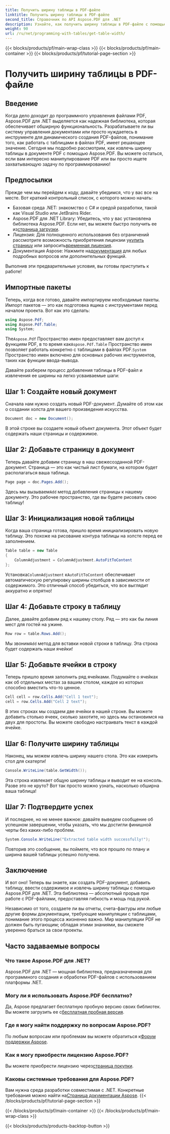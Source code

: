 ```yaml
---
title: Получить ширину таблицы в PDF-файле
linktitle: Получить ширину таблицы в PDF-файле
second_title: Справочник по API Aspose.PDF для .NET
description: Узнайте, как получить ширину таблицы в PDF-файле с помощью Aspose.PDF для .NET, следуя этому пошаговому руководству.
weight: 90
url: /ru/net/programming-with-tables/get-table-width/
---
```


{{< blocks/products/pf/main-wrap-class >}}
{{< blocks/products/pf/main-container >}}
{{< blocks/products/pf/tutorial-page-section >}}

# Получить ширину таблицы в PDF-файле

## Введение

Когда дело доходит до программного управления файлами PDF, Aspose.PDF для .NET выделяется как надежная библиотека, которая обеспечивает обширную функциональность. Разрабатываете ли вы систему управления документами или просто нуждаетесь в инструменте для динамического создания PDF-файлов, понимание того, как работать с таблицами в файлах PDF, имеет решающее значение. Сегодня мы подробно рассмотрим, как извлечь ширину таблицы в документе PDF с помощью Aspose.PDF. Вы можете остаться, если вам интересно манипулирование PDF или вы просто ищете захватывающую задачу по программированию!

## Предпосылки

Прежде чем мы перейдем к коду, давайте убедимся, что у вас все на месте. Вот краткий контрольный список, с которого можно начать:

- Базовая среда .NET: знакомство с C# и средой разработки, такой как Visual Studio или JetBrains Rider.
-  Aspose.PDF для .NET Library: Убедитесь, что у вас установлена библиотека Aspose.PDF. Если нет, вы можете быстро получить ее из[страница загрузки](https://releases.aspose.com/pdf/net/).
- Лицензия: Для полноценного использования без ограничений рассмотрите возможность приобретения лицензии у[купить страницу](https://purchase.aspose.com/buy) или запросить[временная лицензия](https://purchase.aspose.com/temporary-license/).
-  Документация Aspose: Нажмите на[документация](https://reference.aspose.com/pdf/net/) для любых подробных вопросов или дополнительных функций.

Выполнив эти предварительные условия, вы готовы приступить к работе!

## Импортные пакеты

Теперь, когда все готово, давайте импортируем необходимые пакеты. Импорт пакетов — это как подготовка ящика с инструментами перед началом проекта. Вот как это сделать:

```csharp
using Aspose.Pdf;
using Aspose.Pdf.Table;
using System;
```

 The`Aspose.Pdf` Пространство имен предоставляет вам доступ к функциям PDF, в то время как`Aspose.Pdf.Table` Пространство имен позволяет работать конкретно с таблицами в файлах PDF.`System` Пространство имен включено для основных рабочих инструментов, таких как функции ввода-вывода.

Давайте разберем процесс добавления таблицы в PDF-файл и извлечения ее ширины на легко усваиваемые шаги:

## Шаг 1: Создайте новый документ

Сначала нам нужно создать новый PDF-документ. Думайте об этом как о создании холста для вашего произведения искусства.

```csharp
Document doc = new Document();
```

В этой строке вы создаете новый объект документа. Этот объект будет содержать наши страницы и содержимое.

## Шаг 2: Добавьте страницу в документ

Теперь давайте добавим страницу в наш свежесозданной PDF-документ. Страница — это как чистый лист бумаги, на котором будет располагаться ваша таблица.

```csharp
Page page = doc.Pages.Add();
```

 Здесь мы вызываем`Add` метод добавления страницы к нашему документу. Это рабочее пространство, где вы будете рисовать свою таблицу!

## Шаг 3: Инициализация новой таблицы

Когда ваша страница готова, пришло время инициализировать новую таблицу. Это похоже на рисование контура таблицы на холсте перед ее заполнением.

```csharp
Table table = new Table
{
    ColumnAdjustment = ColumnAdjustment.AutoFitToContent
};
```

 Установка`ColumnAdjustment` к`AutoFitToContent` обеспечивает автоматическую регулировку ширины столбцов в зависимости от содержимого. Это отличный способ убедиться, что все выглядит аккуратно и опрятно!

## Шаг 4: Добавьте строку в таблицу

Далее, давайте добавим ряд к нашему столу. Ряд — это как бы линия мест для гостей на ужине.

```csharp
Row row = table.Rows.Add();
```

 Мы звоним`Add` метод для вставки новой строки в таблицу. Эта строка будет содержать наши ячейки!

## Шаг 5: Добавьте ячейки в строку

Теперь пришло время заполнить ряд ячейками. Подумайте о ячейках как об отдельных местах за вашим столом, каждое из которых способно вместить что-то ценное.

```csharp
Cell cell = row.Cells.Add("Cell 1 text");
cell = row.Cells.Add("Cell 2 text");
```

В этих строках мы создаем две ячейки в нашей строке. Вы можете добавить столько ячеек, сколько захотите, но здесь мы остановимся на двух для простоты. Вы можете свободно настраивать текст в каждой ячейке.

## Шаг 6: Получите ширину таблицы

Наконец, мы можем извлечь ширину нашего стола. Это как измерить стол для скатерти!

```csharp
Console.WriteLine(table.GetWidth());
```

Эта строка извлекает общую ширину таблицы и выводит ее на консоль. Разве это не круто? Вот так просто можно узнать, насколько обширна ваша таблица!

## Шаг 7: Подтвердите успех

И последнее, но не менее важное: давайте выведем сообщение об успешном завершении, чтобы указать, что мы достигли финишной черты без каких-либо проблем.

```csharp
System.Console.WriteLine("Extracted table width successfully!");
```

Повторив это сообщение, вы поймете, что все прошло по плану и ширина вашей таблицы успешно получена.

## Заключение

И вот оно! Теперь вы знаете, как создать PDF-документ, добавить таблицу, ввести содержимое и извлечь ширину таблицы с помощью Aspose.PDF для .NET. Эта библиотека — абсолютный прорыв при работе с PDF-файлами, предоставляя гибкость и мощь под рукой.

Независимо от того, создаете ли вы отчеты, счета-фактуры или любые другие формы документации, требующие манипуляции с таблицами, понимание этого процесса жизненно важно. Мир манипуляции PDF не должен быть пугающим; обладая этими знаниями, вы сможете уверенно браться за свои проекты. 

## Часто задаваемые вопросы

### Что такое Aspose.PDF для .NET?  
Aspose.PDF для .NET — мощная библиотека, предназначенная для программного создания и обработки PDF-файлов с использованием платформы .NET.

### Могу ли я использовать Aspose.PDF бесплатно?  
 Да, Aspose предлагает бесплатную пробную версию своих библиотек. Вы можете загрузить ее с[бесплатная пробная версия](https://releases.aspose.com/).

### Где я могу найти поддержку по вопросам Aspose.PDF?  
 По любым вопросам или проблемам вы можете обратиться к[Форум поддержки Aspose](https://forum.aspose.com/c/pdf/10).

### Как я могу приобрести лицензию Aspose.PDF?  
 Вы можете приобрести лицензию через[страница покупки](https://purchase.aspose.com/buy).

### Каковы системные требования для Aspose.PDF?  
Вам нужна среда разработки совместимая с .NET. Конкретные требования можно найти на[Страница документации Aspose](https://reference.aspose.com/pdf/net/).
{{< /blocks/products/pf/tutorial-page-section >}}

{{< /blocks/products/pf/main-container >}}
{{< /blocks/products/pf/main-wrap-class >}}

{{< blocks/products/products-backtop-button >}}
